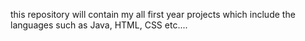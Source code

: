 this repository will contain my all first year projects which include the languages such as Java, HTML, CSS etc....
